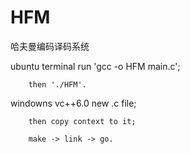 HFM
===

哈夫曼编码译码系统

ubuntu
		terminal run 'gcc -o HFM main.c';

		then './HFM'.

windowns
		vc++6.0 new .c file;

		then copy context to it;

		make -> link -> go.


